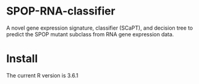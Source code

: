 # SPOP-RNA-classifier
A novel gene expression signature, classifier (SCaPT), and decision tree to predict the SPOP mutant subclass from RNA gene expression data.

# Install
The current R version is 3.6.1

